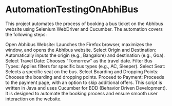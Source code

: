 # AutomationTestingOnAbhiBus
This project automates the process of booking a bus ticket on the Abhibus website using Selenium WebDriver and Cucumber. The automation covers the following steps:

Open Abhibus Website: Launches the Firefox browser, maximizes the window, and opens the Abhibus website.
Select Origin and Destination: Automatically inputs the origin (e.g., Bangalore) and destination (e.g., Goa).
Select Travel Date: Chooses "Tomorrow" as the travel date.
Filter Bus Types: Applies filters for specific bus types (e.g., AC, Sleeper).
Select Seat: Selects a specific seat on the bus.
Select Boarding and Dropping Points: Chooses the boarding and dropping points.
Proceed to Payment: Proceeds to the payment page, with an option to skip additional offers.
This script is written in Java and uses Cucumber for BDD (Behavior Driven Development). It is designed to automate the booking process and ensure smooth user interaction on the website.
